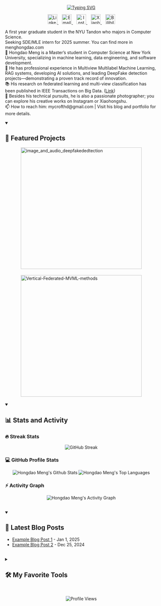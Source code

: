 <!-- Profile Header with Profile Picture -->


<!-- Typing SVG -->
<p align="center">
  <!-- 使用 readme-typing-svg 动态打字效果 -->
  <a href="https://github.com/DenverCoder1/readme-typing-svg">
    <img src="https://readme-typing-svg.demolab.com/?lines=Full-stack%20developer;Passionate%20about%20coding;Innovating%20with%20technology;Always%20learning&font=Fira%20Code&center=true&width=440&height=45&color=F75C7E&vCenter=true&pause=1000&size=22" alt="Typing SVG"/>
  </a>
</p>



</p>

<!-- Social Icons Section -->
<p align="center">
  <a href="https://linkedin.com/in/hongdao-meng-70222b306">
    <img width="32" alt="LinkedIn" title="LinkedIn" src="https://cdn.jsdelivr.net/npm/simple-icons@v8/icons/linkedin.svg" />
  </a>
  &#8287;&#8287;
  <a href="mailto:mycrofthd@gmail.com">
    <img width="32" alt="Email" title="Email" src="https://cdn.jsdelivr.net/npm/simple-icons@v8/icons/gmail.svg" />
  </a>
  &#8287;&#8287;
  <a href="https://www.instagram.com/mycrofthd/">
    <img width="32" alt="Instagram" title="Instagram" src="https://cdn.jsdelivr.net/npm/simple-icons@v8/icons/instagram.svg" />
  </a>
  &#8287;&#8287;
  <a href="https://www.xiaohongshu.com/user/profile/60269c88000000000100ab82">
  <img width="32" alt="Xiaohongshu" title="Xiaohongshu" src="https://cdn.jsdelivr.net/npm/simple-icons@8.15.0/icons/wegame.svg" />
</a>
  &#8287;&#8287;
  <a href="https://space.bilibili.com/66771970?spm_id_from=333.1387.0.0">
    <img width="32" alt="Bilibili" title="Bilibili" src="https://cdn.jsdelivr.net/npm/simple-icons@v8/icons/bilibili.svg" />
  </a>
</p>

<!-- Third-person Self Introduction -->
<p align="left">
A first year graduate student in the NYU Tandon who majors in Computer Science.<br>
Seeking SDE/MLE intern for 2025 summer. You can find more in menghongdao.com <br>
🔭 Hongdao Meng is a Master’s student in Computer Science at New York University, specializing in machine learning, data engineering, and software development.<br>
🔬 He has professional experience in Multiview Multilabel Machine Learning, RAG systems, developing AI solutions, and leading DeepFake detection projects—demonstrating a proven track record of innovation.<br>
📚 His research on federated learning and multi-view classification has been published in IEEE Transactions on Big Data. (<a href="https://ieeexplore.ieee.org/document/10816109" target="_blank">Link</a>)<br>
📸 Besides his technical pursuits, he is also a passionate photographer; you can explore his creative works on Instagram or Xiaohongshu.<br>
📫 How to reach him: mycrofthd@gmail.com | Visit his blog and portfolio for more details.
</p>




<!-- Featured Projects -->
<details open>
  <summary><h2>🚀 Featured Projects</h2></summary>
  <div style="display: flex; justify-content: center; gap: 20px; flex-wrap: wrap;">
    <a href="https://github.com/Mycroft-s/image_and_audio_deepfakededtection">
      <img src="https://github-readme-stats.vercel.app/api/pin/?username=Mycroft-s&repo=image_and_audio_deepfakededtection&theme=react&hide_border=true" alt="image_and_audio_deepfakededtection" style="width:400px;" />
    </a>
    <a href="https://github.com/Mycroft-s/Vertical-Federated-MVML-methods">
      <img src="https://github-readme-stats.vercel.app/api/pin/?username=Mycroft-s&repo=Vertical-Federated-MVML-methods&theme=react&hide_border=true" alt="Vertical-Federated-MVML-methods" style="width:400px;" />
    </a>
  </div>
</details>



<br/>

<!-- GitHub Stats and Activity -->
<details open>
  <summary><h2>📊 Stats and Activity</h2></summary>

  <!-- Streak Stats -->
  <h3>🔥 Streak Stats</h3>
  <p align="center">
    <img src="https://github-readme-streak-stats.herokuapp.com/?user=Mycroft-s&theme=radical&hide_border=true" alt="GitHub Streak" />
  </p>

  <!-- GitHub Profile Stats & Top Languages -->
  <h3>💻 GitHub Profile Stats</h3>
  <p align="center">
    <img alt="Hongdao Meng's Github Stats" src="https://github-readme-stats.vercel.app/api/?username=Mycroft-s&show_icons=true&include_all_commits=true&count_private=true&theme=react&hide_border=true" />
    <img alt="Hongdao Meng's Top Languages" src="https://github-readme-stats.vercel.app/api/top-langs/?username=Mycroft-s&langs_count=8&layout=compact&theme=react&hide_border=true" />
  </p>

  <!-- Activity Graph -->
  <h3>⚡ Activity Graph</h3>
  <p align="center">
    <img alt="Hongdao Meng's Activity Graph" src="https://github-readme-activity-graph.vercel.app/graph/?username=Mycroft-s&bg_color=1F222E&color=F8D866&line=F85D7F&point=FFFFFF&hide_border=true" />
  </p>
</details>

<br/>

<!-- Latest Blog Posts -->
<details open>
  <summary><h2>📝 Latest Blog Posts</h2></summary>
  <!-- 此处内容可通过 GitHub Actions 自动更新 -->
  <ul>
    <li><a href="https://menghongdao.com/blog-post-1">Example Blog Post 1</a> - Jan 1, 2025</li>
    <li><a href="https://menghongdao.com/blog-post-2">Example Blog Post 2</a> - Dec 25, 2024</li>
  </ul>
</details>

<br/>

<details>
  <summary><h2>🛠️ My Favorite Tools</h2></summary>

  <h3>👨‍💻 Programming and Markup Languages</h3>
  <p>
      <a href="https://github.com/search?q=user%3AMycroft-s+language%3APython">
        <img alt="Python" src="https://img.shields.io/badge/Python-14354C.svg?logo=python&logoColor=white">
      </a>
      <a href="https://github.com/search?q=user%3AMycroft-s+language%3AJavaScript">
        <img alt="JavaScript" src="https://img.shields.io/badge/JavaScript-F7DF1E.svg?logo=javascript&logoColor=black">
      </a>
      <a href="https://github.com/search?q=user%3AMycroft-s+language%3AHTML">
        <img alt="HTML" src="https://img.shields.io/badge/HTML-E34F26.svg?logo=html5&logoColor=white">
      </a>
      <a href="https://github.com/search?q=user%3AMycroft-s+language%3ACSS">
        <img alt="CSS" src="https://img.shields.io/badge/CSS-1572B6.svg?logo=css3&logoColor=white">
      </a>
      <a href="https://github.com/search?q=user%3AMycroft-s+language%3AC%2B%2B">
        <img alt="C++" src="https://custom-icon-badges.demolab.com/badge/C++-9C033A.svg?logo=cpp2&logoColor=white">
      </a>
  </p>

  <h3>🧰 Frameworks and Libraries</h3>
  <p>
      <a href="#">
        <img alt="React" src="https://img.shields.io/badge/React-20232A.svg?logo=react&logoColor=%2361DAFB">
      </a>
      <a href="#">
        <img alt="Bootstrap" src="https://img.shields.io/badge/Bootstrap-7952B3.svg?logo=bootstrap&logoColor=white">
      </a>
      <a href="#">
        <img alt="Flask" src="https://img.shields.io/badge/Flask-000000.svg?logo=flask&logoColor=white">
      </a>
      <a href="#">
        <img alt="Express.js" src="https://img.shields.io/badge/Express.js-404d59.svg?logo=express&logoColor=white">
      </a>
  </p>

  <h3>🗄️ Databases and Cloud Hosting</h3>
  <p>
      <a href="#">
        <img alt="MongoDB" src="https://img.shields.io/badge/MongoDB-4ea94b.svg?logo=mongodb&logoColor=white">
      </a>
      <a href="#">
        <img alt="MySQL" src="https://img.shields.io/badge/MySQL-00f.svg?logo=mysql&logoColor=white">
      </a>
      <a href="#">
        <img alt="PostgreSQL" src="https://img.shields.io/badge/PostgreSQL-316192.svg?logo=postgresql&logoColor=white">
      </a>
  </p>

  <h3>💻 Software and Tools</h3>
  <p>
      <a href="#">
        <img alt="Git" src="https://img.shields.io/badge/Git-F05033.svg?logo=git&logoColor=white">
      </a>
      <a href="#">
        <img alt="Docker" src="https://img.shields.io/badge/Docker-2496ED?style=for-the-badge&logo=docker&logoColor=white">
      </a>
      <a href="#">
        <img alt="Visual Studio Code" src="https://img.shields.io/badge/Visual%20Studio%20Code-0078d7.svg?logo=visual-studio-code&logoColor=white">
      </a>
  </p>
</details>

</details>

<br/>
<p align="center">
  <img src="https://komarev.com/ghpvc/?username=Mycroft-s&color=blueviolet&style=flat-square" alt="Profile Views" />
</p>



